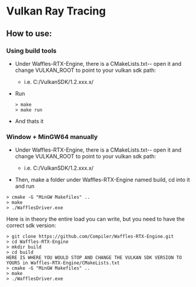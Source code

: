 # Vulkan Ray Tracing

## How to use:

### Using build tools
  - Under Waffles-RTX-Engine, there is a CMakeLists.txt-- open it and change VULKAN_ROOT to point to your vulkan sdk path:

      - i.e. C:/VulkanSDK/1.2.xxx.x/
    
  - Run 
    ```
    > make
    > make run
    ```

  - And thats it

### Window + MinGW64 manually

  - Under Waffles-RTX-Engine, there is a CMakeLists.txt-- open it and change VULKAN_ROOT to point to your vulkan sdk path:

      - i.e. C:/VulkanSDK/1.2.xxx.x/

  - Then, make a folder under Waffles-RTX-Engine named build, cd into it and run 

```
> cmake -G "MinGW Makefiles" ..
> make
> ./WafflesDriver.exe
```

Here is in theory the entire load you can write, but you need to have the correct sdk version:

```
> git clone https://github.com/Compiler/Waffles-RTX-Engine.git
> cd Waffles-RTX-Engine
> mkdir build
> cd build
HERE IS WHERE YOU WOULD STOP AND CHANGE THE VULKAN SDK VERSION TO YOURS in Waffles-RTX-Engine/CMakeLists.txt
> cmake -G "MinGW Makefiles" ..
> make
> ./WafflesDriver.exe
```

